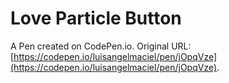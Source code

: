 # Love Particle Button

A Pen created on CodePen.io. Original URL: [https://codepen.io/luisangelmaciel/pen/jOpqVze](https://codepen.io/luisangelmaciel/pen/jOpqVze).

